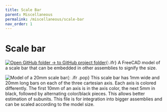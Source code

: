 ```yaml
---
title: Scale Bar
parent: Miscellaneous
permalink: /miscellaneous/scale-bar
nav_order: 1
---
```


# Scale bar

[![Open GitHub folder]({{site.baseurl}}/assets/img/GitHub-Mark-32px.png) → to GitHub project folder](https://github.com/reiserlab/Fly-Lab-Gear/tree/main/Miscellaneous/Scale-Bar){:.ifr}
A FreeCAD model of a scale bar that can be embedded in other assemblies to signify the size.

![Model of a 20mm scale bar]({{site.baseurl}}/assets/img/Miscellaneous/Scale-Bar/Scale-Bar.png){: .ifr .pop}
This scale bar has 1mm wide and 20mm long bars on each of the three cartesian axis. Each axis is colored differently. The first 10mm of an axis is in the axis color, the next 5mm in black, followed by alternating color/black pieces. This allows better estimation of subunits. This file is for integration into bigger assemblies and can be scaled according to the model size.
